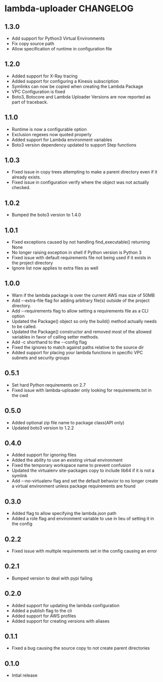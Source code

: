 lambda-uploader CHANGELOG
=========================

1.3.0
-----
- Add support for Python3 Virtual Environments
- Fix copy source path
- Allow specification of runtime in configuration file

1.2.0
-----
- Added support for X-Ray tracing
- Added support for configuring a Kinesis subscription
- Symlinks can now be copied when creating the Lambda Package
- VPC Configuration is fixed
- Boto3, Botocore and Lambda Uploader Versions are now reported as part
  of traceback.

1.1.0
-----
- Runtime is now a configurable option
- Exclusion regexes now quoted properly
- Added support for Lambda environment variables
- Boto3 version dependency updated to support Step functions

1.0.3
-----
- Fixed issue in copy trees attempting to make a parent directory even
  if it already exists.
- Fixed issue in configuration verify where the object was not actually
  checked.

1.0.2
-----
- Bumped the boto3 version to 1.4.0

1.0.1
-----
- Fixed exceptions caused by not handling find_executable() returning
  None
- No longer raising exception in shell if Python version is Python 3
- Fixed issue with default requirements file not being used if it
  exists in the project directory
- Ignore list now applies to extra files as well

1.0.0
-----
- Warn if the lambda package is over the current AWS max size of 50MB
- Add --extra-file flag for adding arbitrary file(s) outside of the
  project directory.
- Add --requirements flag to allow setting a requirements file as a CLI
  option
- Updated the Package() object so only the build() method actually needs
  to be called.
- Updated the Package() constructor and removed most of the allowed
  variables in favor of calling setter methods.
- Add -c shorthand to the --config flag
- Fixed the ignores to match against paths relative to the source dir
- Added support for placing your lambda functions in specific VPC 
  subnets and security groups

0.5.1
-----
- Set hard Python requirements on 2.7
- Fixed issue with lambda-uploader only looking for requirements.txt in the cwd

0.5.0
-----
- Added optional zip file name to package class(API only)
- Updated boto3 version to 1.2.2

0.4.0
-----
- Added support for ignoring files
- Added the ability to use an existing virtual environment
- Fixed the temporary workspace name to prevent confusion
- Updated the virtualenv site-packages copy to include lib64 if it
  is not a symlink
- Add --no-virtualenv flag and set the default behavior to no longer create
  a virtual environment unless package requirements are found

0.3.0
-----
- Added flag to allow specifying the lambda.json path
- Added a role flag and environment variable to use in lieu of setting
  it in the config

0.2.2
-----
- Fixed issue with multiple requirements set in the config causing
  an error

0.2.1
-----
- Bumped version to deal with pypi failing

0.2.0
-----
- Added support for updating the lambda configuration
- Added a publish flag to the cli
- Added support for AWS profiles
- Added support for creating versions with aliases

0.1.1
-----
- Fixed a bug causing the source copy to not create parent directories

0.1.0
-----
- Intial release

